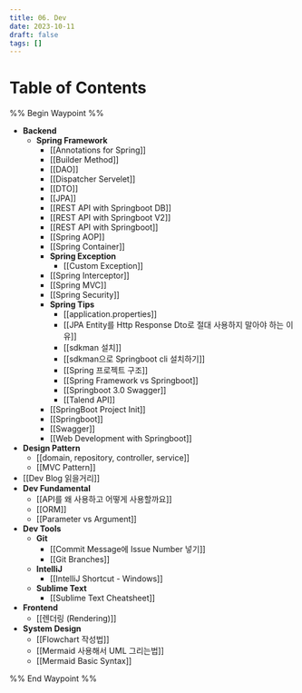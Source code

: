```yaml
---
title: 06. Dev
date: 2023-10-11
draft: false
tags: []
---
```

# Table of Contents
%% Begin Waypoint %%
- **Backend**
	- **Spring Framework**
		- [[Annotations for Spring]]
		- [[Builder Method]]
		- [[DAO]]
		- [[Dispatcher Servelet]]
		- [[DTO]]
		- [[JPA]]
		- [[REST API with Springboot DB]]
		- [[REST API with Springboot V2]]
		- [[REST API with Springboot]]
		- [[Spring AOP]]
		- [[Spring Container]]
		- **Spring Exception**
			- [[Custom Exception]]
		- [[Spring Interceptor]]
		- [[Spring MVC]]
		- [[Spring Security]]
		- **Spring Tips**
			- [[application.properties]]
			- [[JPA Entity를 Http Response Dto로 절대 사용하지 말아야 하는 이유]]
			- [[sdkman 설치]]
			- [[sdkman으로 Springboot cli 설치하기]]
			- [[Spring 프로젝트 구조]]
			- [[Spring Framework vs Springboot]]
			- [[Springboot 3.0 Swagger]]
			- [[Talend API]]
		- [[SpringBoot Project Init]]
		- [[Springboot]]
		- [[Swagger]]
		- [[Web Development with Springboot]]
- **Design Pattern**
	- [[domain, repository, controller, service]]
	- [[MVC Pattern]]
- [[Dev Blog 읽을거리]]
- **Dev Fundamental**
	- [[API를 왜 사용하고 어떻게 사용할까요]]
	- [[ORM]]
	- [[Parameter vs Argument]]
- **Dev Tools**
	- **Git**
		- [[Commit Message에 Issue Number 넣기]]
		- [[Git Branches]]
	- **IntelliJ**
		- [[IntelliJ Shortcut - Windows]]
	- **Sublime Text**
		- [[Sublime Text Cheatsheet]]
- **Frontend**
	- [[렌더링 (Rendering)]]
- **System Design**
	- [[Flowchart 작성법]]
	- [[Mermaid 사용해서 UML 그리는법]]
	- [[Mermaid Basic Syntax]]

%% End Waypoint %%
